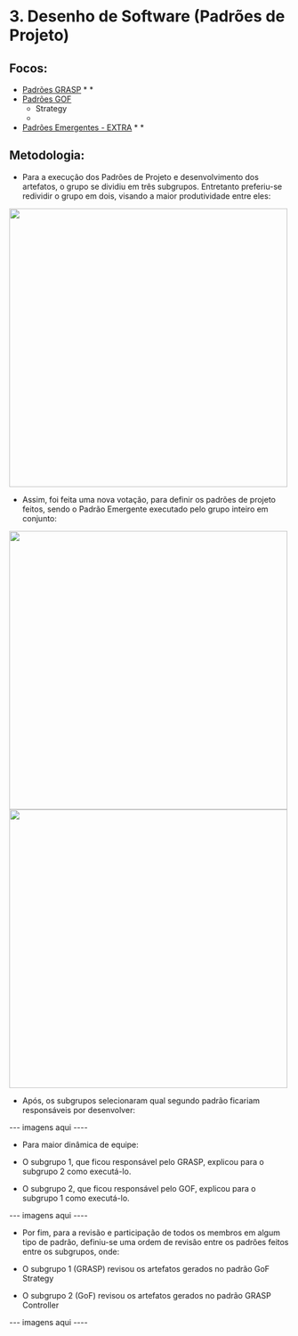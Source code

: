 # 3. Desenho de Software (Padrões de Projeto)

## Focos:

- [Padrões GRASP](/PadroesDeProjeto/3.1.GRASPs.md) 
    * 
    * 
- [Padrões GOF](/PadroesDeProjeto/3.2.GoFs.md) 
    * Strategy
    * 
- [Padrões Emergentes - EXTRA](/PadroesDeProjeto/3.3.PadroesExtra.md)
    * 
    * 

## Metodologia:

* Para a execução dos Padrões de Projeto e desenvolvimento dos artefatos, o grupo se dividiu em três subgrupos. Entretanto preferiu-se redividir o grupo em dois, visando a maior produtividade entre eles:

<img src="./IMG/Padrões/Rastreabilidade/divisao-nova.jpg" width="500" height="">

* Assim, foi feita uma nova votação, para definir os padrões de projeto feitos, sendo o Padrão Emergente executado pelo grupo inteiro em conjunto:

<img src="./IMG/Padrões/Rastreabilidade/escolha-grupo1-nova.jpg" width="500" height="">

<img src="./IMG/Padrões/Rastreabilidade/escolha-grupo2-nova.jpg" width="500" height="">

* Após, os subgrupos selecionaram qual segundo padrão ficariam responsáveis por desenvolver:

--- imagens aqui ----

* Para maior dinâmica de equipe:

- O subgrupo 1, que ficou responsável pelo GRASP, explicou para o subgrupo 2 como executá-lo.

- O subgrupo 2, que ficou responsável pelo GOF, explicou para o subgrupo 1 como executá-lo.

--- imagens aqui ----

* Por fim, para a revisão e participação de todos os membros em algum tipo de padrão, definiu-se uma ordem de revisão entre os padrões feitos entre os subgrupos, onde:

- O subgrupo 1 (GRASP) revisou os artefatos gerados no padrão GoF Strategy

- O subgrupo 2 (GoF) revisou os artefatos gerados no padrão GRASP Controller

--- imagens aqui ----
